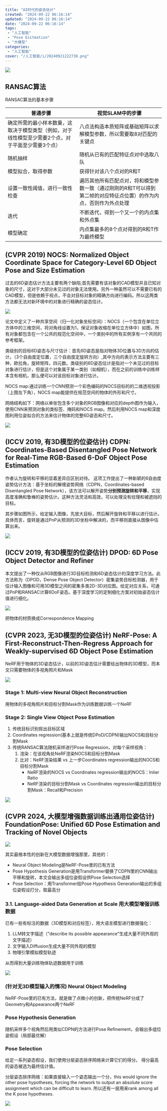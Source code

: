 ```yaml
---
title: "AI时代的姿态估计"
created: "2024-09-22 06:16:14"
updated: "2024-09-22 06:16:14"
date: "2024-09-22 06:16:14"
tags: 
 - "人工智能"
 - "Pose Esitmation"
 - "大模型"
categories: 
 - "人工智能"
cover: "/人工智能/i/20240921222730.png"
---
```


![](i/20240921222730.png)

## RANSAC算法

RANSAC算法的基本步骤

普通步骤|视觉SLAM中的步骤
-|-
确定所需的最小样本数量，这取决于模型类型（例如，对于线性模型至少需要2个点，对于平面至少需要3个点）|八点法构造本质矩阵或基础矩阵以求解模型参数，所以需要取8对匹配的关键点
随机抽样|随机从已有的匹配特征点对中选取八队
模型拟合，取得参数|获得针对该八个点对的R和T
设置一致性阈值，进行一致性检查|遍历其他所有匹配点对，将和模型参数一致（通过刚刚的R和T可以得到第二帧的对应特征点位置）的作为内点，否则作为外点处理
迭代|不断迭代，得到一个又一个的内点集和外点集
模型确定|内点集最多的8个点对得到的R和T作为最终模型

## (CVPR 2019) NOCS: Normalized Object Coordinate Space for Category-Level 6D Object Pose and Size Estimation

过去的6D姿态估计方法主要有两个缺陷;首先需要有该对象的CAD模型并且已知对象的尺寸，这对于大部分未见过的对象无法使用。另外一种虽然可以不需要已有的CAD模型，但是依赖于视点，不会对目标对象的精确方向进行编码。所以这两类方法都无法对新环境中的对象进行精确的姿态估计。

![](i/20240921230845.png)

论文中定义了一种共享空间（归一化对象坐标空间）：NOCS（一个包含在单位立方体中的三维空间，将对角线设置为1，保证对象收缩在单位立方体中）如图，所有对象都包含在一个公共的规范化空间中，一个类别中的所有实例享有一个共同的参考框架。

类级别的目标6D姿态与尺寸估计：首先6D姿态是指对物体3D位置与3D方向的估计。（3个自由度定位置，三个自由度定旋转方向）,其中方向的表示方法主要有三种，欧拉角，旋转矩阵，四元数。类级别的6D姿态估计是指对一个未见过的目标对象进行估计，但是这个对象属于某一类别（如相机），而在之前的训练中训练样本含有相机，那么便可以对该目标对象进行估计。

NOCS map:通过训练一个CNN预测一个彩色编码的NOCS目标的的二维透视投影（上图左下角），NOCS map能提供在规范空间的物体的外形和尺寸。

网络结构如下：网络以单张包含多个对象的RGB图像和对应的depth图作为输入，使用CNN来预测对象的类标签、掩码和NOCS map。然后利用NOCS map和深度图利用位姿拟合的方法来估计物体的完整6D姿态和尺寸。

![](i/20240921230959.png)

## (ICCV 2019, 有3D模型的位姿估计) CDPN: Coordinates-Based Disentangled Pose Network for Real-Time RGB-Based 6-DoF Object Pose Estimation

作者认为旋转和平移的显着差异应区别对待。 这项工作提出了一种新颖的6自由度姿势估计方法：基于坐标的解缠姿势网络（CDPN，Coordinates-based Disentangled Pose Network），该方法可以解开姿势**分别预测旋转和平移**，实现高度准确和鲁棒的姿势估计。这种方法灵活和高效，可以处理没有纹理和被遮挡的目标。

其步骤如图所示，给定输入图像，先放大目标，然后解开旋转和平移以进行估计。 具体而言，旋转是通过PnP从预测的3D坐标中解决的，而平移则直接从图像中估算出来。

![](i/20240921225355.png)

## (ICCV 2019, 有3D模型的位姿估计) DPOD: 6D Pose Object Detector and Refiner

本文提出了一种仅从RGB图像进行3D目标检测和6D姿态估计的深度学习方法。此方法称为（DPOD，Dense Pose Object Detector）密集姿势目标检测器，用于估计输入图像和可用3D模型之间的密集多类2D-3D对应图。给定对应关系，可通过PnP和RANSAC计算6DoF姿态。基于深度学习的定制细化方案对初始姿态估计值进行细化。

![](i/20240921223058.png)

把物体的材质换成Correspondence Mapping

## (CVPR 2023, 无3D模型的位姿估计) NeRF-Pose: A First-Reconstruct-Then-Regress Approach for  Weakly-supervised 6D Object Pose Estimation

NeRF用于物体的3D姿态估计，以前的3D姿态估计需要给出物体的3D模型，而本文只需要物体的多视角照片和Mask

![](i/20240921221446.png)

### Stage 1: Multi-view Neural Object Reconstruction

用物体的多视角照片和目标分割Mask作为训练数据训练一个NeRF

### Stage 2: Single View Object Pose Estimation

1. 传统目标识别抠出目标区域
2. Coordinates regression(基本上就是传统DPoD/CDPN)输出NOCS和目标分割Mask
3. 传统RANSAC算法随机采样进行Pose Regression，对每个采样视角：
   1. 渲染：在该视角处NeRF渲染NOCS和目标分割Mask
   2. 比对：NeRF渲染结果 vs 上一步Coordinates regression输出的NOCS和目标分割Mask
      * NeRF渲染的NOCS vs Coordinates regression输出的NOCS：Inlier Ratio
      * NeRF渲染的目标分割Mask vs Coordinates regression输出的目标分割Mask：Recall和Precision

![](i/20240921222156.png)

## (CVPR 2024, 大模型增强数据训练出通用位姿估计) FoundationPose: Unified 6D Pose Estimation and Tracking of Novel Objects

![](i/20240921224150.png)

其实最根本性的创新在大模型数据增强那里，其他的：
* Neural Object Modeling是NeRF-Pose里的已有方法
* Pose Hypothesis Generation是用Transformer替换了CDPN里的CNN输出平移和旋转，本文会输出多组位姿假设供Pose Selection选择
* Pose Selection：用Transformer给Pose Hypothesis Generation输出的多组位姿假设打分，取最高分

### 3.1. Language-aided Data Generation at Scale 用大模型增强训练数据

已有一些有标注的数据（3D模型和对应标签），用大语言模型进行数据强化：

1. LLM转文字描述（”describe its possible appearance”生成大量不同外观的文字描述）
2. 文字输入Diffusion生成大量不同外观的模型
3. 物理引擎模拟模型轨迹

从而得到大量训练物体轨迹数据用于训练

![](i/20240921223808.png)

### (针对无3D模型输入的情况) Neural Object Modeling

NeRF-Pose里的已有方法，就是做了点微小的创新，把传统NeRF分成了Geometry和Appearance两个NeRF

### Pose Hypothesis Generation

随机采样多个视角然后用类似CDPN的方法进行Pose Refinement，会输出多组位姿假设（局部最优解）

### Pose Selection

给定一系列姿态假设，我们使用分层姿态排序网络来计算它们的得分。
得分最高的姿态被选为最终估计值。

分层姿态排序网络：如果直接输入一个姿态输出一个分，this would ignore the other pose hypotheses, forcing the network to output an absolute score assignment which can be difficult to learn.
所以还有一层用来rank among all the K pose hypotheses.

![](i/20240921225925.png)